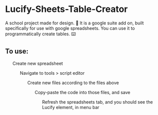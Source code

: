 # Lucify-Sheets-Table-Creator
A school project made for design. 🏫 It is a google suite add on, built specifically for use with google spreadsheets. You can use it to programmatically create tables. ⌨️


## To use:
<ul> Create new spreadsheet
<ul> Navigate to tools > script editor
<ul> Create new files according to the files above
<ul> Copy-paste the code into those files, and save
<ul> Refresh the spreadsheets tab, and you should see the Lucify element, in menu bar
